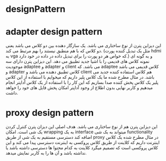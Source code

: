 # designPattern
# adapter design pattern
این دیزاین پترن از نوع ساختاری می باشد.
یک سازگار دهنده بین دو کلاس می باشد یعنی دو کلاس که با هم منطبق نیستند را بهم مرتبط می کند. (مثل یک تبدیل کننده پورت hdmi به vga که خواص هر دو پورت را برای تبدیل داده در
داده در خود دارد.) و به گونه ای نمونه کلاس های قدیمی را با اشیا جدید تطبیق می دهد.
این دیزاین پترن دارای سه موجودیت adaptee و adapter و client می باشد. که adaptee کلاس قدیمی می باشد و adapter کلاس تطبیق دهنده می باشد و client هم کلاس استفاده کننده
جدید می باشد.
در مثال مطرح شده ما یک کلاس پلیر داریم که میخوایم با استفاده از این کلاس پلیر یک کلاس پخش کننده صدا بسازیم که این کار را با استفاده از یک کلاس آداپتر انجام میدهیم
و کاربر نهایی بدون اطلاع از وجود آداپتر امکان پخش فایل های خود را خواهد داشت.

# proxy design pattern
این دیزاین پترن هم از نوع ساختاری می باشد.
هدف اصلی این دیزان پترن کنترل کردن یک شی است.
امکان wrapping به یک interface
میتواند به یک شی functionality اضافه کند
دسترسی مستقیم به یک شی از طریق proxy
در مثال مطرح شده یک کلاس اینترنت داریم که کلاینت از طریق کلاس پروکسی به اینترنت دسترسی پیدا می کند و این کلاس پروکسی است که تصمیم میگرد کلاینت به کدام محتوا ها 
دسترسی داشته باشد یا نداشته باشد و آن ها را به کاربر نمایش میدهد.
